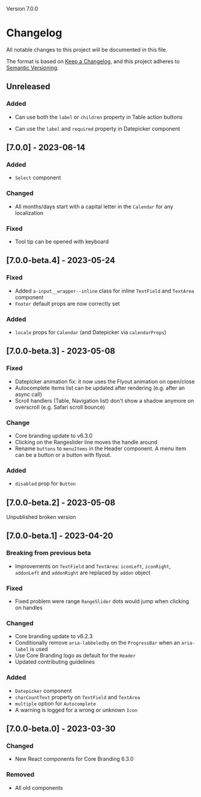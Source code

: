 Version 7.0.0

# Changelog

All notable changes to this project will be documented in this file.

The format is based on [Keep a Changelog](https://keepachangelog.com/en/1.0.0/),
and this project adheres to [Semantic Versioning](https://semver.org/spec/v2.0.0.html).

## Unreleased

### Added

- Can use both the `label` or `children` property in Table action buttons

- Can use the `label` and `required` property in Datepicker component

## [7.0.0] - 2023-06-14

### Added

- `Select` component

### Changed

- All months/days start with a capital letter in the `Calendar` for any localization

### Fixed

- Tool tip can be opened with keyboard

## [7.0.0-beta.4] - 2023-05-24

### Fixed

- Added `a-input__wrapper--inline` class for inline `TextField` and `TextArea` component
- `Footer` default props are now correctly set

### Added

- `locale` props for `Calendar` (and Datepicker via `calendarProps`)

## [7.0.0-beta.3] - 2023-05-08

### Fixed

- Datepicker animation fix: it now uses the Flyout animation on open/close
- Autocomplete items list can be updated after rendering (e.g. after an async call)
- Scroll handlers (Table, Navigation list) don't show a shadow anymore on overscroll (e.g. Safari scroll bounce)

### Change

- Core branding update to v6.3.0
- Clicking on the Rangeslider line moves the handle around
- Rename `buttons` to `menuItems` in the Header component. A menu item can be a button or a button with flyout.

### Added

- `disabled` prop for `Button`

## [7.0.0-beta.2] - 2023-05-08

Unpublished broken version

## [7.0.0-beta.1] - 2023-04-20

### Breaking from previous beta

- Improvements on `TextField` and `TextArea`: `iconLeft`, `iconRight`, `addonLeft` and `addonRight` are replaced by `addon` object

### Fixed

- Fixed problem were range `RangeSlider` dots would jump when clicking on handles

### Changed

- Core branding update to v6.2.3
- Conditionally remove `aria-labbeledby` on the `ProgressBar` when an `aria-label` is used
- Use Core Branding logo as default for the `Header`
- Updated contributing guidelines

### Added

- `Datepicker` component
- `charCountText` property on `TextField` and `TextArea`
- `multiple` option for `Autocomplete`
- A warning is logged for a wrong or unknown `Icon`

## [7.0.0-beta.0] - 2023-03-30

### Changed

- New React components for Core Branding 6.3.0

### Removed

- All old components
